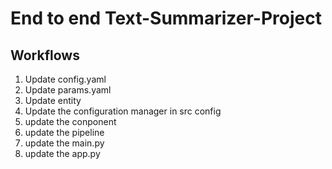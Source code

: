 # End to end Text-Summarizer-Project

## Workflows

1. Update config.yaml
2. Update params.yaml
3. Update entity
4. Update the configuration manager in src config
5. update the conponent
6. update the pipeline
7. update the main.py
8. update the app.py